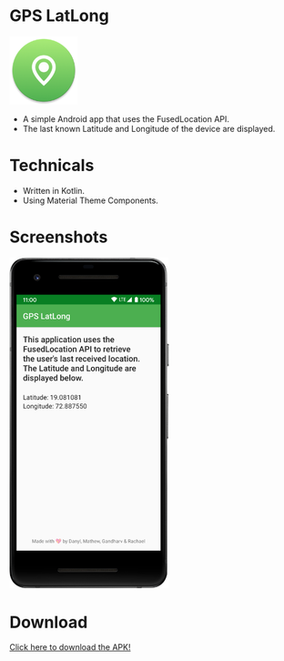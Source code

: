 # GPS LatLong

<p>
  <img src="/app/src/main/res/mipmap-xxxhdpi/ic_launcher_round.png" width="120"/>
</p>

* A simple Android app that uses the FusedLocation API.
* The last known Latitude and Longitude of the device are displayed.

# Technicals

* Written in Kotlin.
* Using Material Theme Components.

# Screenshots
<p>
  <img src="screenshots/home.png" width="280"/>
</p>

# Download 

<a href="https://github.com/grewscant/gpslatlong/raw/master/app/release/app-release.apk">Click here to download the APK!</a>



